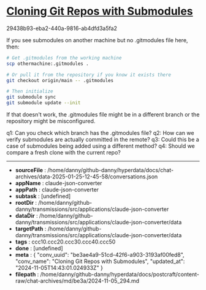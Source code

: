 # [Cloning Git Repos with Submodules](https://claude.ai/chat/be3ae4a9-51cd-42f6-a903-3193af00fed8)

29438b93-eba2-440a-9816-ab4dfd3a5fa2

 If you see submodules on another machine but no .gitmodules file here, then:

```bash
# Get .gitmodules from the working machine
scp othermachine:.gitmodules .

# Or pull it from the repository if you know it exists there
git checkout origin/main -- .gitmodules

# Then initialize
git submodule sync
git submodule update --init
```

If that doesn't work, the .gitmodules file might be in a different branch or the repository might be misconfigured.

q1: Can you check which branch has the .gitmodules file?
q2: How can we verify submodules are actually committed in the remote?
q3: Could this be a case of submodules being added using a different method?
q4: Should we compare a fresh clone with the current repo?

---

* **sourceFile** : /home/danny/github-danny/hyperdata/docs/chat-archives/data-2025-01-25-12-45-58/conversations.json
* **appName** : claude-json-converter
* **appPath** : claude-json-converter
* **subtask** : [undefined]
* **rootDir** : /home/danny/github-danny/transmissions/src/applications/claude-json-converter
* **dataDir** : /home/danny/github-danny/transmissions/src/applications/claude-json-converter/data
* **targetPath** : /home/danny/github-danny/transmissions/src/applications/claude-json-converter/data
* **tags** : ccc10.ccc20.ccc30.ccc40.ccc50
* **done** : [undefined]
* **meta** : {
  "conv_uuid": "be3ae4a9-51cd-42f6-a903-3193af00fed8",
  "conv_name": "Cloning Git Repos with Submodules",
  "updated_at": "2024-11-05T14:43:01.024933Z"
}
* **filepath** : /home/danny/github-danny/hyperdata/docs/postcraft/content-raw/chat-archives/md/be3a/2024-11-05_294.md